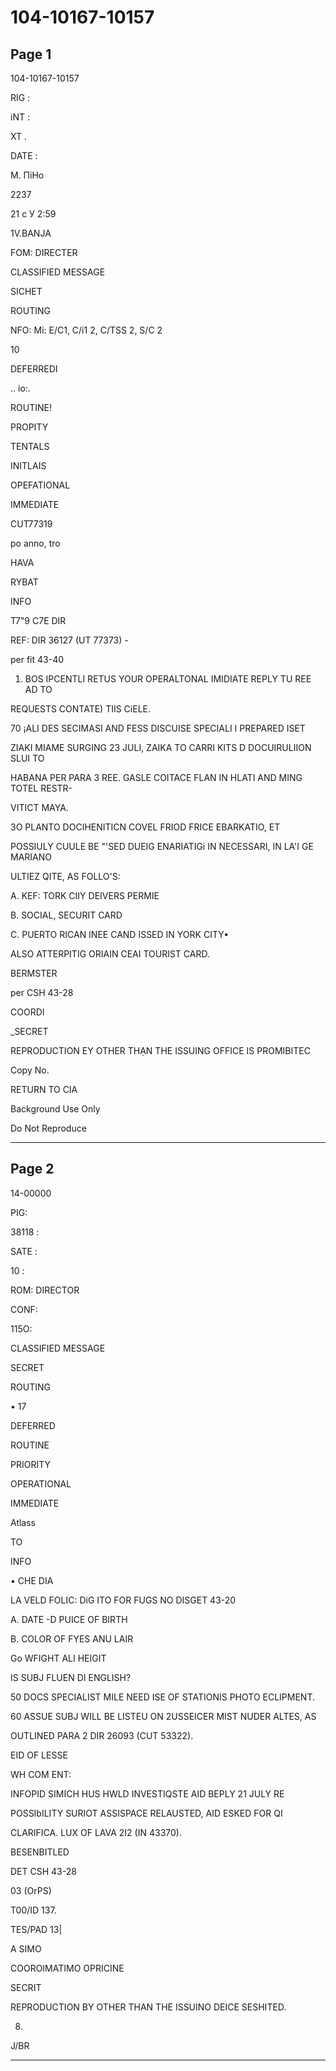 # 104-10167-10157

## Page 1

104-10167-10157

RIG :

iNT :

XT .

DATE :

М. ПіНо

2237

21 с У 2:59

1V.BANJA

FOM: DIRECTER

CLASSIFIED MESSAGE

SICHET

ROUTING

NFO: Mi: E/C1, C/i1 2, C/TSS 2, S/C 2

10

DEFERREDI

.. io:.

ROUTINE!

PROPITY

TENTALS

INITLAIS

OPEFATIONAL

IMMEDIATE

CUT77319

po anno, tro

HAVA

RYBAT

INFO

T7"9 C7E DIR

REF: DIR 36127 (UT 77373) -

per fit 43-40

1. BOS IPCENTLI RETUS YOUR OPERALTONAL IMIDIATE REPLY TU REE AD TO

REQUESTS CONTATE) TIIS CiELE.

70 ¡ALI DES SECIMASI AND FESS DISCUISE SPECIALI I PREPARED ISET

ZIAKI MIAME SURGING 23 JULI, ZAIKA TO CARRI KITS D DOCUIRULIION SLUI TO

HABANA PER PARA 3 REE. GASLE COITACE FLAN IN HLATI AND MING TOTEL RESTR-

VITICT MAYA.

3O PLANTO DOCIHENITICN COVEL FRIOD FRICE EBARKATIO, ET

POSSIULY CUULE BE "'SED DUEIG ENARIATIGi IN NECESSARI, IN LA'I GE MARIANO

ULTIEZ QITE, AS FOLLO'S:

A. KEF: TORK CIIY DEIVERS PERMIE

B. SOCIAL, SECURIT CARD

C. PUERTO RICAN INEE CAND ISSED IN YORK CITY•

ALSO ATTERPITIG ORIAIN CEAI TOURIST CARD.

BERMSTER

per CSH 43-28

COORDI

_SECRET

REPRODUCTION EY OTHER THẠN THE ISSUING OFFICE IS PROMIBITEC

Copy No.

RETURN TO CIA

Background Use Only

Do Not Reproduce

---

## Page 2

14-00000

PIG:

38118 :

SATE :

10 :

ROM: DIRECTOR

CONF:

115O:

CLASSIFIED MESSAGE

SECRET

ROUTING

• 17

DEFERRED

ROUTINE

PRIORITY

OPERATIONAL

IMMEDIATE

Atlass

TO

INFO

• CHE DIA

LA VELD FOLIC: DiG ITO FOR FUGS NO DISGET 43-20

A. DATE -D PUICE OF BIRTH

B. COLOR OF FYES ANU LAIR

Go WFIGHT ALI HEIGIT

IS SUBJ FLUEN DI ENGLISH?

50 DOCS SPECIALIST MILE NEED ISE OF STATIONIS PHOTO ECLIPMENT.

60 ASSUE SUBJ WILL BE LISTEU ON 2USSEICER MIST NUDER ALTES, AS

OUTLINED PARA 2 DIR 26093 (CUT 53322).

EID OF LESSE

WH COM ENT:

INFOPID SIMICH HUS HWLD INVESTIQSTE AID BEPLY 21 JULY RE

POSSIbILITY SURIOT ASSISPACE RELAUSTED, AID ESKED FOR QI

CLARIFICA. LUX OF LAVA 2I2 (IN 43370).

BESENBITLED

DET CSH 43-28

03 (OrPS)

T00/ID 137.

TES/PAD 13|

A SIMO

COOROIMATIMO OPRICINE

SECRIT

REPRODUCTION BY OTHER THAN THE ISSUINO DEICE SESHITED.

08.

J/BR

---

